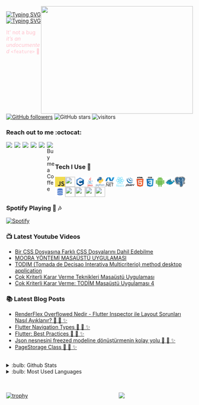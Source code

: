 <img src="https://media2.giphy.com/media/2gNOZeTdqbLUeEvVjA/giphy.gif?cid=790b761191e4069d05e49978e47df8fccea45639548ada05&rid=giphy.gif&ct=g" align="right" width="410" height="290">

[![Typing SVG](https://readme-typing-svg.herokuapp.com?color=%23A41FD7&duration=3000&vCenter=true&height=28&lines=Hey+there%2C+I'm+G%C3%BClsen.+%F0%9F%92%AB+%F0%9F%8C%8C+%E2%9C%A8)](https://git.io/typing-svg)
[![Typing SVG](https://readme-typing-svg.herokuapp.com?color=%23A41FD7&size=14&duration=3000&vCenter=true&height=28&lines=Software+Developer+%7C+Youtube+Content+Creator)](https://git.io/typing-svg)

<font color="pink">It' not a bug <em> it’s an undocumented </em> `<feature>` :crystal_ball: </font>

#

[![GitHub followers](https://img.shields.io/github/followers/gulsenkeskin?style=social)](https://github.com/gulsenkeskin?tab=followers)
![GitHub stars](https://img.shields.io/github/stars/gulsenkeskin?style=social)
![visitors](https://img.shields.io/badge/dynamic/json?color=informational&label=Profile%20views&query=value&url=https%3A%2F%2Fapi.countapi.xyz%2Fhit%2Fgulsenkeskin.gulsenkeskin%2Freadme)

### Reach out to me :octocat:

[<img  width="22" src="https://unpkg.com/simple-icons@v4/icons/youtube.svg" align="left" />][youtube]
[<img  width="22" src="https://unpkg.com/simple-icons@v4/icons/linkedin.svg" align="left" />][linkedin]
[<img  width="22" src="https://unpkg.com/simple-icons@v4/icons/stackoverflow.svg" align="left" />][stackoverflow]
[<img  width="22" src="https://practicaldev-herokuapp-com.freetls.fastly.net/assets/devlogo-pwa-512.png" align="left" />][dev]
[<img  width="22" src="https://miro.medium.com/fit/c/56/56/1*sHhtYhaCe2Uc3IU0IgKwIQ.png" align="left" />][medium]
<a href="https://www.buymeacoffee.com/gulsen">
  <img align="left" alt="Buy me a Coffee" width="22px" src="https://cdn.jsdelivr.net/npm/simple-icons@3.0.1/icons/buymeacoffee.svg" />
</a>


<br/>
<br/>

### Tech I Use 	🌼

<img align="left" src="https://raw.githubusercontent.com/github/explore/80688e429a7d4ef2fca1e82350fe8e3517d3494d/topics/javascript/javascript.png" width="27" height="27" />
<img align="left" src="https://dartpad.dev/dart-192.png" width="27" height="27"/>
<img align="left" src="https://raw.githubusercontent.com/github/explore/f3e22f0dca2be955676bc70d6214b95b13354ee8/topics/c/c.png" width="27" height="27" />
<img align="left" src="https://raw.githubusercontent.com/devicons/devicon/master/icons/java/java-original-wordmark.svg" width="27" height="27" />
<img align="left" src="https://raw.githubusercontent.com/devicons/devicon/master/icons/python/python-original-wordmark.svg" width="27" height="27" />
<img align="left" src="https://raw.githubusercontent.com/devicons/devicon/master/icons/dot-net/dot-net-original-wordmark.svg" width="27" height="27" />
<img align="left" src="https://raw.githubusercontent.com/devicons/devicon/master/icons/react/react-original-wordmark.svg" width="27" height="27" />
<img align="left" src="https://raw.githubusercontent.com/devicons/devicon/master/icons/jquery/jquery-original-wordmark.svg" width="27" height="27"/>
<img align="left" src="https://raw.githubusercontent.com/devicons/devicon/master/icons/html5/html5-original-wordmark.svg" width="27" height="27" />
<img align="left" src="https://raw.githubusercontent.com/devicons/devicon/master/icons/css3/css3-original-wordmark.svg" width="27" height="27" />
<img align="left" src="https://raw.githubusercontent.com/github/explore/80688e429a7d4ef2fca1e82350fe8e3517d3494d/topics/android/android.png" width="27" height="27"/>
<img align="left" src="https://raw.githubusercontent.com/devicons/devicon/master/icons/docker/docker-original.svg" width="27" height="27" />
<img align="left" src="https://raw.githubusercontent.com/github/explore/80688e429a7d4ef2fca1e82350fe8e3517d3494d/topics/postgresql/postgresql.png" width="27" height="27" />
<img align="left" src="https://raw.githubusercontent.com/github/explore/80688e429a7d4ef2fca1e82350fe8e3517d3494d/topics/sql/sql.png" width="27" height="27"/>
<img align="left" src="https://upload.wikimedia.org/wikipedia/commons/thumb/0/0a/Apache_kafka-icon.svg/1200px-Apache_kafka-icon.svg.png" width="27" height="27"/>
<img align="left" src="https://logowik.com/content/uploads/images/flutter5786.jpg" width="27" height="27"/>
<img align="left" src="https://camo.githubusercontent.com/4b95df4d6ca7a01afc25d27159804dc5a7d0df41d8131aaf50c9f84847dfda21/68747470733a2f2f73656c656e69756d2e6465762f696d616765732f73656c656e69756d5f6c6f676f5f7371756172655f677265656e2e706e67" width="27" height="27"/>
<img align="left" src="https://www.vectorlogo.zone/logos/apache/apache-icon.svg" width="27" height="27"/>

<br/>
<br/>
<br/>

### Spotify Playing :violin: :notes:
[![Spotify](https://novatorem-gulsenkeskin.vercel.app/api/spotify)](https://open.spotify.com/user/abqgvoauwe1v0hexl8f2psxjf)
<br/>

### 📺 Latest Youtube Videos 

<!-- YOUTUBE:START -->
- [Bir CSS Dosyasına Farklı CSS Dosyalarını Dahil Edebilme](https://www.youtube.com/watch?v=Q_XeNXWfdOc)
- [MOORA YÖNTEMİ MASAÜSTÜ UYGULAMASI](https://www.youtube.com/watch?v=EDIuAQYkE1c)
- [TODIM &lpar;Tomada de Decisao Interativa Multicriterio&rpar; method desktop application](https://www.youtube.com/watch?v=bHQoHSQNxPs)
- [Çok Kriterli Karar Verme Teknikleri Masaüstü Uygulaması](https://www.youtube.com/watch?v=TBvpWqhEfVU)
- [Çok Kriterli Karar Verme: TODİM Masaüstü Uygulaması 4](https://www.youtube.com/watch?v=BXJWCzEPuWc)
<!-- YOUTUBE:END -->
  

### 📚 Latest Blog Posts

<!-- BLOG-POST-LIST:START -->
- [RenderFlex Overflowed Nedir - Flutter Inspector ile Layout Sorunları Nasıl Ayıklanır? 💫 🌌 ✨](https://dev.to/gulsenkeskin/renderflex-overflowed-nedir-ve-flutter-inspector-ile-duzen-sorunlari-nasil-ayiklanir-ahk)
- [Flutter Navigation Types 💫 🌌 ✨](https://dev.to/gulsenkeskin/flutter-navigation-types-bd0)
- [Flutter: Best Practices 💫 🌌 ✨](https://dev.to/gulsenkeskin/flutter-best-practices-339p)
- [Json nesnesini freezed modeline dönüştürmenin kolay yolu 💫 🌌 ✨](https://dev.to/gulsenkeskin/json-nesnesini-freezed-modeline-donusturmenin-kolay-yolu-37i2)
- [PageStorage Class 💫 🌌 ✨](https://dev.to/gulsenkeskin/pagestorage-class-1da0)
<!-- BLOG-POST-LIST:END -->

<br/>

<details>
<summary> :bulb: Github Stats </summary>
<img src="https://github-readme-stats.vercel.app/api?username=gulsenkeskin&show_icons=true&theme=tokyonight"></img>
</details>

<details>
<summary>:bulb: Most Used Languages</summary>
<img src="https://github-readme-stats.vercel.app/api/top-langs/?username=gulsenkeskin&row=1&column=1&layout=compact" >
</details>


<br/>
<br/>

[![trophy](https://github-profile-trophy.vercel.app/?username=gulsenkeskin&row=1&margin-w=5&theme=onedark&no-frame=true&no-bg=true)](https://github.com/ryo-ma/github-profile-trophy)<img align='right' src='https://media.giphy.com/media/bcKmIWkUMCjVm/giphy.gif' width='200"'>

                                                    

[youtube]: https://www.youtube.com/channel/UCPyso_RkkrkDjWAXx51smkg
[linkedin]: https://www.linkedin.com/in/g%C3%BClsen-keskin-8a5695123/
[stackoverflow]: https://stackoverflow.com/users/14745090/g%c3%bclsen-keskin
[dev]: https://dev.to/gulsenkeskin
[medium]: https://medium.com/@gulsenkeskin2


